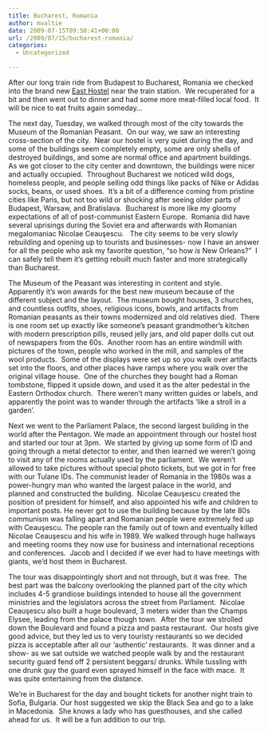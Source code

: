 ```yaml
---
title: Bucharest, Romania
author: mvaltie
date: 2009-07-15T09:50:41+00:00
url: /2009/07/15/bucharest-romania/
categories:
  - Uncategorized

---
```

After our long train ride from Budapest to Bucharest, Romania we checked into the brand new [East Hostel][1] near the train station.  We recuperated for a bit and then went out to dinner and had some more meat-filled local food.  It will be nice to eat fruits again someday&#8230;

The next day, Tuesday, we walked through most of the city towards the Museum of the Romanian Peasant.  On our way, we saw an interesting cross-section of the city.  Near our hostel is very quiet during the day, and some of the buildings seem completely empty, some are only shells of destroyed buildings, and some are normal office and apartment buildings.  As we got closer to the city center and downtown, the buildings were nicer and actually occupied.  Throughout Bucharest we noticed wild dogs, homeless people, and people selling odd things like packs of Nike or Adidas socks, beans, or used shoes.  It&#8217;s a bit of a difference coming from pristine cities like Paris, but not too wild or shocking after seeing older parts of Budapest, Warsaw, and Bratislava.  Bucharest is more like my gloomy expectations of all of post-communist Eastern Europe.  Romania did have several uprisings during the Soviet era and afterwards with Romanian megalomaniac Nicolae Ceauşescu.   The city seems to be very slowly rebuilding and opening up to tourists and businesses- now I have an answer for all the people who ask my favorite question, &#8220;so how _is_ New Orleans?&#8221;  I can safely tell them it&#8217;s getting rebuilt much faster and more strategically than Bucharest.

The Museum of the Peasant was interesting in content and style. Apparently it&#8217;s won awards for the best new museum because of the different subject and the layout.  The museum bought houses, 3 churches, and countless outfits, shoes, religious icons, bowls, and artifacts from Romanian peasants as their towns modernized and old relatives died.  There is one room set up exactly like someone&#8217;s peasant grandmother&#8217;s kitchen with modern prescription pills, reused jelly jars, and old paper dolls cut out of newspapers from the 60s.  Another room has an entire windmill with pictures of the town, people who worked in the mill, and samples of the wool products.  Some of the displays were set up so you walk over artifacts set into the floors, and other places have ramps where you walk over the original village house.  One of the churches they bought had a Roman tombstone, flipped it upside down, and used it as the alter pedestal in the Eastern Orthodox church.  There weren&#8217;t many written guides or labels, and apparently the point was to wander through the artifacts &#8216;like a stroll in a garden&#8217;.

Next we went to the Parliament Palace, the second largest building in the world after the Pentagon. We made an appointment through our hostel host and started our tour at 3pm.  We started by giving up some form of ID and going through a metal detector to enter, and then learned we weren&#8217;t going to visit any of the rooms actually used by the parliament.  We weren&#8217;t allowed to take pictures without special photo tickets, but we got in for free with our Tulane IDs. The communist leader of Romania in the 1980s was a power-hungry man who wanted the largest palace in the world, and planned and constructed the building.  Nicolae Ceauşescu created the position of president for himself, and also appointed his wife and children to important posts. He never got to use the building because by the late 80s communism was falling apart and Romanian people were extremely fed up with Ceauşescu. The people ran the family out of town and eventually killed Nicolae Ceauşescu and his wife in 1989. We walked through huge hallways and meeting rooms they now use for business and international receptions and conferences.  Jacob and I decided if we ever had to have meetings with giants, we&#8217;d host them in Bucharest.

The tour was disappointingly short and not through, but it was free.  The best part was the balcony overlooking the planned part of the city which includes 4-5 grandiose buildings intended to house all the government ministries and the legislators across the street from Parliament.  Nicolae Ceauşescu also built a huge boulevard, 3 meters wider than the Champs Elysee, leading from the palace though town.  After the tour we strolled down the Boulevard and found a pizza and pasta restaurant.  Our hosts give good advice, but they led us to very touristy restaurants so we decided pizza is acceptable after all our &#8216;authentic&#8217; restaurants.  It was dinner and a show- as we sat outside we watched people walk by and the restaurant security guard fend off 2 persistent beggars/ drunks. While tussling with one drunk guy the guard even sprayed himself in the face with mace.  It was quite entertaining from the distance.

We&#8217;re in Bucharest for the day and bought tickets for another night train to Sofia, Bulgaria. Our host suggested we skip the Black Sea and go to a lake in Macedonia.  She knows a lady who has guesthouses, and she called ahead for us.  It will be a fun addition to our trip.

 [1]: http://www.easthostel.com/